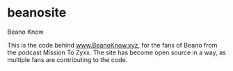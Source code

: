 # beanosite
Beano Know

This is the code behind www.BeanoKnow.xyz, for the fans of Beano from the podcast Mission To Zyxx.
The site has become open source in a way, as multiple fans are contributing to the code.
